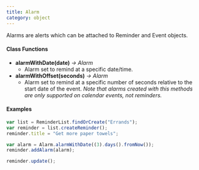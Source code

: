 ```yaml
---
title: Alarm
category: object
---
```


Alarms are alerts which can be attached to Reminder and Event objects.

#### Class Functions

- **alarmWithDate(date)** *-> Alarm*
  - Alarm set to remind at a specific date/time.
- **alarmWithOffset(seconds)** *-> Alarm*
  - Alarm set to remind at a specific number of seconds relative to the start date of the event. *Note that alarms created with this methods are only supported on calendar events, not reminders.*

#### Examples

```javascript
var list = ReminderList.findOrCreate("Errands");
var reminder = list.createReminder();
reminder.title = "Get more paper towels";

var alarm = Alarm.alarmWithDate((3).days().fromNow());
reminder.addAlarm(alarm);

reminder.update();
```
